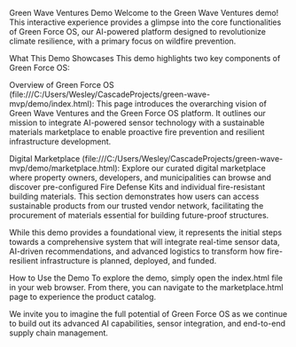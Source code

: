 Green Wave Ventures Demo
Welcome to the Green Wave Ventures demo! This interactive experience provides a glimpse into the core functionalities of Green Force OS, our AI-powered platform designed to revolutionize climate resilience, with a primary focus on wildfire prevention.

What This Demo Showcases
This demo highlights two key components of Green Force OS:

Overview of Green Force OS (file:///C:/Users/Wesley/CascadeProjects/green-wave-mvp/demo/index.html): This page introduces the overarching vision of Green Wave Ventures and the Green Force OS platform. It outlines our mission to integrate AI-powered sensor technology with a sustainable materials marketplace to enable proactive fire prevention and resilient infrastructure development.

Digital Marketplace (file:///C:/Users/Wesley/CascadeProjects/green-wave-mvp/demo/marketplace.html): Explore our curated digital marketplace where property owners, developers, and municipalities can browse and discover pre-configured Fire Defense Kits and individual fire-resistant building materials. This section demonstrates how users can access sustainable products from our trusted vendor network, facilitating the procurement of materials essential for building future-proof structures.

While this demo provides a foundational view, it represents the initial steps towards a comprehensive system that will integrate real-time sensor data, AI-driven recommendations, and advanced logistics to transform how fire-resilient infrastructure is planned, deployed, and funded.

How to Use the Demo
To explore the demo, simply open the index.html file in your web browser. From there, you can navigate to the marketplace.html page to experience the product catalog.

We invite you to imagine the full potential of Green Force OS as we continue to build out its advanced AI capabilities, sensor integration, and end-to-end supply chain management.
